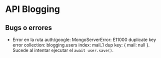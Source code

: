# API Blogging

## Bugs o errores

- Error en la ruta auth/google: MongoServerError: E11000 duplicate key error collection: blogging.users index: mail_1 dup key: { mail: null }. Sucede al intentar ejecutar el `await user.save()`.